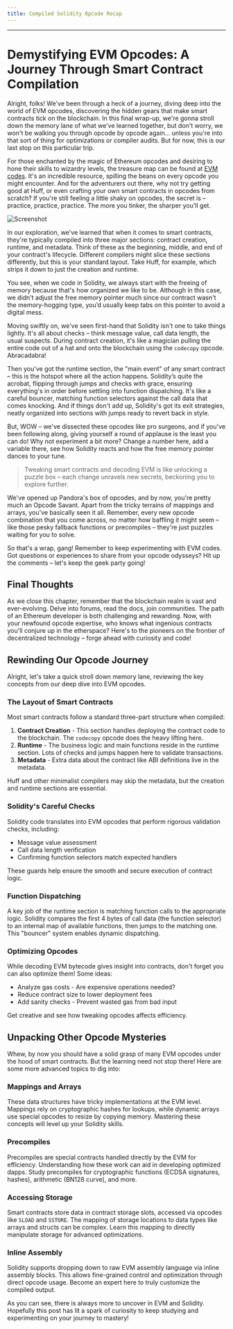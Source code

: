 ```yaml
---
title: Compiled Solidity Opcode Recap
---
```


---

# Demystifying EVM Opcodes: A Journey Through Smart Contract Compilation

Alright, folks! We've been through a heck of a journey, diving deep into the world of EVM opcodes, discovering the hidden gears that make smart contracts tick on the blockchain. In this final wrap-up, we're gonna stroll down the memory lane of what we've learned together, but don't worry, we won't be walking you through opcode by opcode again... unless you're into that sort of thing for optimizations or compiler audits. But for now, this is our last stop on this particular trip.

For those enchanted by the magic of Ethereum opcodes and desiring to hone their skills to wizardry levels, the treasure map can be found at [EVM codes](https://www.evm.codes/). It's an incredible resource, spilling the beans on every opcode you might encounter. And for the adventurers out there, why not try getting good at Huff, or even crafting your own smart contracts in opcodes from scratch? If you're still feeling a little shaky on opcodes, the secret is – practice, practice, practice. The more you tinker, the sharper you'll get.

![Screenshot](https://cdn.videotap.com/618/screenshots/Pd3hq2bgeSOSG5XKLc8k-98.31.png)

In our exploration, we've learned that when it comes to smart contracts, they're typically compiled into three major sections: contract creation, runtime, and metadata. Think of these as the beginning, middle, and end of your contract's lifecycle. Different compilers might slice these sections differently, but this is your standard layout. Take Huff, for example, which strips it down to just the creation and runtime.

You see, when we code in Solidity, we always start with the freeing of memory because that's how organized we like to be. Although in this case, we didn't adjust the free memory pointer much since our contract wasn't the memory-hogging type, you’d usually keep tabs on this pointer to avoid a digital mess.

Moving swiftly on, we've seen first-hand that Solidity isn't one to take things lightly. It's all about checks – think message value, call data length, the usual suspects. During contract creation, it's like a magician pulling the entire code out of a hat and onto the blockchain using the `codecopy` opcode. Abracadabra!

Then you've got the runtime section, the "main event" of any smart contract – this is the hotspot where all the action happens. Solidity’s quite the acrobat, flipping through jumps and checks with grace, ensuring everything's in order before settling into function dispatching. It's like a careful bouncer, matching function selectors against the call data that comes knocking. And if things don't add up, Solidity's got its exit strategies, neatly organized into sections with jumps ready to revert back in style.

But, WOW – we've dissected these opcodes like pro surgeons, and if you've been following along, giving yourself a round of applause is the least you can do! Why not experiment a bit more? Change a number here, add a variable there, see how Solidity reacts and how the free memory pointer dances to your tune.

> Tweaking smart contracts and decoding EVM is like unlocking a puzzle box – each change unravels new secrets, beckoning you to explore further.

We've opened up Pandora's box of opcodes, and by now, you're pretty much an Opcode Savant. Apart from the tricky terrains of mappings and arrays, you've basically seen it all. Remember, every new opcode combination that you come across, no matter how baffling it might seem – like those pesky fallback functions or precompiles – they're just puzzles waiting for you to solve.

So that's a wrap, gang! Remember to keep experimenting with EVM codes. Got questions or experiences to share from your opcode odysseys? Hit up the comments – let's keep the geek party going!

## Final Thoughts

As we close this chapter, remember that the blockchain realm is vast and ever-evolving. Delve into forums, read the docs, join communities. The path of an Ethereum developer is both challenging and rewarding. Now, with your newfound opcode expertise, who knows what ingenious contracts you'll conjure up in the etherspace? Here's to the pioneers on the frontier of decentralized technology – forge ahead with curiosity and code!

## Rewinding Our Opcode Journey

Alright, let's take a quick stroll down memory lane, reviewing the key concepts from our deep dive into EVM opcodes.

### The Layout of Smart Contracts

Most smart contracts follow a standard three-part structure when compiled:

1. **Contract Creation** - This section handles deploying the contract code to the blockchain. The `codecopy` opcode does the heavy lifting here.
2. **Runtime** - The business logic and main functions reside in the runtime section. Lots of checks and jumps happen here to validate transactions.
3. **Metadata** - Extra data about the contract like ABI definitions live in the metadata.

Huff and other minimalist compilers may skip the metadata, but the creation and runtime sections are essential.

### Solidity's Careful Checks

Solidity code translates into EVM opcodes that perform rigorous validation checks, including:

- Message value assessment
- Call data length verification
- Confirming function selectors match expected handlers

These guards help ensure the smooth and secure execution of contract logic.

### Function Dispatching

A key job of the runtime section is matching function calls to the appropriate logic. Solidity compares the first 4 bytes of call data (the function selector) to an internal map of available functions, then jumps to the matching one. This "bouncer" system enables dynamic dispatching.

### Optimizing Opcodes

While decoding EVM bytecode gives insight into contracts, don't forget you can also optimize them! Some ideas:

- Analyze gas costs - Are expensive operations needed?
- Reduce contract size to lower deployment fees
- Add sanity checks - Prevent wasted gas from bad input

Get creative and see how tweaking opcodes affects efficiency.

## Unpacking Other Opcode Mysteries

Whew, by now you should have a solid grasp of many EVM opcodes under the hood of smart contracts. But the learning need not stop there! Here are some more advanced topics to dig into:

### Mappings and Arrays

These data structures have tricky implementations at the EVM level. Mappings rely on cryptographic hashes for lookups, while dynamic arrays use special opcodes to resize by copying memory. Mastering these concepts will level up your Solidity skills.

### Precompiles

Precompiles are special contracts handled directly by the EVM for efficiency. Understanding how these work can aid in developing optimized dapps. Study precompiles for cryptographic functions (ECDSA signatures, hashes), arithmetic (BN128 curve), and more.

### Accessing Storage

Smart contracts store data in contract storage slots, accessed via opcodes like `SLOAD` and `SSTORE`. The mapping of storage locations to data types like arrays and structs can be complex. Learn this mapping to directly manipulate storage for advanced optimizations.

### Inline Assembly

Solidity supports dropping down to raw EVM assembly language via inline assembly blocks. This allows fine-grained control and optimization through direct opcode usage. Become an expert here to truly customize the compiled output.

As you can see, there is always more to uncover in EVM and Solidity. Hopefully this post has lit a spark of curiosity to keep studying and experimenting on your journey to mastery!
